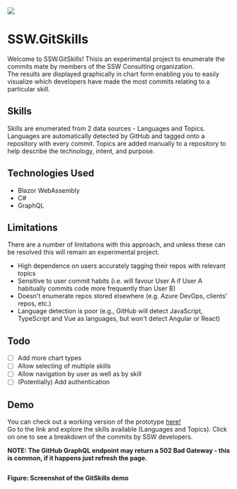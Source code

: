 <img src="https://raw.githubusercontent.com/SSWConsulting/SSW.People.Profiles/main/_docs/images/ssw-banner.png">

# SSW.GitSkills

Welcome to SSW.GitSkills! Thisis an experimental project to enumerate the commits mate by members of the SSW Consulting organization.    
The results are displayed graphically in chart form enabling you to easily visualize which developers have made the most commits relating to a particular skill.    


## Skills
  Skills are enumerated from 2 data sources - Languages and Topics. Languages are automatically detected by GitHub and tagged onto a repository with every commit. Topics are added manually to a repository to help describe the technology, intent, and purpose.
     

## Technologies Used
* Blazor WebAssembly
* C#
* GraphQL

      


## Limitations
There are a number of limitations with this approach, and unless these can be resolved this will remain an experimental project.
* High dependence on users accurately tagging their repos with relevant topics
* Sensitive to user commit habits (i.e. will favour User A if User A habitually commits code more frequently than User B)
* Doesn't enumerate repos stored elsewhere (e.g. Azure DevOps, clients' repos, etc.)
* Language detection is poor (e.g., GitHub will detect JavaScript, TypeScript and Vue as languages, but won't detect Angular or React)

## Todo
- [ ] Add more chart types
- [ ] Allow selecting of multiple skills
- [ ] Allow navigation by user as well as by skill
- [ ] (Potentially) Add authentication

## Demo

You can check out a working version of the prototype [here!](https://gitskills.z8.web.core.windows.net/github)    
Go to the link and explore the skills available (Languages and Topics). Click on one to see a breakdown of the commits by SSW developers.    
    
**NOTE: The GitHub GraphQL endpoint may return a 502 Bad Gateway - this is common, if it happens just refresh the page.**

<img scr="https://github.com/SSWConsulting/gitskills/blob/main/Assets/v05screenshot.png" width="700">

**Figure: Screenshot of the GitSkills demo**